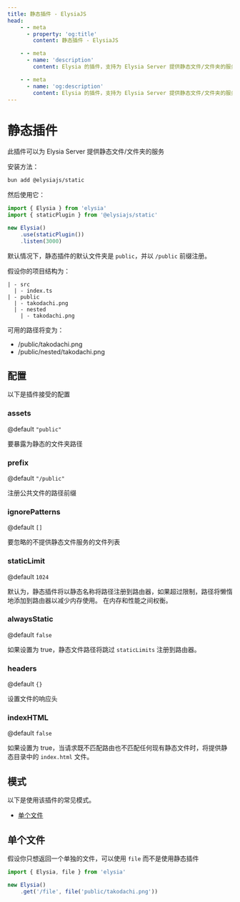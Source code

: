 ```yaml
---
title: 静态插件 - ElysiaJS
head:
    - - meta
      - property: 'og:title'
        content: 静态插件 - ElysiaJS

    - - meta
      - name: 'description'
        content: Elysia 的插件，支持为 Elysia Server 提供静态文件/文件夹的服务。首先通过 "bun add @elysiajs/static" 安装插件。

    - - meta
      - name: 'og:description'
        content: Elysia 的插件，支持为 Elysia Server 提供静态文件/文件夹的服务。首先通过 "bun add @elysiajs/static" 安装插件。
---
```


# 静态插件
此插件可以为 Elysia Server 提供静态文件/文件夹的服务

安装方法：
```bash
bun add @elysiajs/static
```

然后使用它：
```typescript twoslash
import { Elysia } from 'elysia'
import { staticPlugin } from '@elysiajs/static'

new Elysia()
    .use(staticPlugin())
    .listen(3000)
```

默认情况下，静态插件的默认文件夹是 `public`，并以 `/public` 前缀注册。

假设你的项目结构为：
```
| - src
  | - index.ts
| - public
  | - takodachi.png
  | - nested
    | - takodachi.png
```

可用的路径将变为：
- /public/takodachi.png
- /public/nested/takodachi.png

## 配置
以下是插件接受的配置

### assets
@default `"public"`

要暴露为静态的文件夹路径

### prefix
@default `"/public"`

注册公共文件的路径前缀

### ignorePatterns
@default `[]`

要忽略的不提供静态文件服务的文件列表

### staticLimit
@default `1024`

默认为，静态插件将以静态名称将路径注册到路由器，如果超过限制，路径将懒惰地添加到路由器以减少内存使用。
在内存和性能之间权衡。

### alwaysStatic
@default `false`

如果设置为 true，静态文件路径将跳过 `staticLimits` 注册到路由器。

### headers
@default `{}`

设置文件的响应头

### indexHTML
@default `false`

如果设置为 true，当请求既不匹配路由也不匹配任何现有静态文件时，将提供静态目录中的 `index.html` 文件。

## 模式
以下是使用该插件的常见模式。

- [单个文件](#单个文件)

## 单个文件
假设你只想返回一个单独的文件，可以使用 `file` 而不是使用静态插件
```typescript
import { Elysia, file } from 'elysia'

new Elysia()
    .get('/file', file('public/takodachi.png'))
```